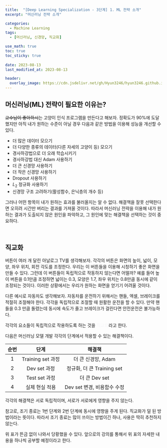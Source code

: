 ```yaml
---
title:  "[Deep Learning Specialization - 3단계] 1. ML 전략 소개"
excerpt: "머신러닝 전략 소개"

categories:
  - Machine Learning
tags:
  - [머신러닝, 신경망, 직교화]

use_math: true
toc: true
toc_sticky: true
 
date: 2023-08-13
last_modified_at: 2023-08-13

header:
  overlay_image: https://cdn.jsdelivr.net/gh/Hyun3246/hyun3246.github.io@master/image/overlay image/andrew ng 3.png
---
```

## 머신러닝(ML) 전략이 필요한 이유는?
~~교수님이 좋아하시는~~ 고양이 인식 프로그램을 만든다고 해보자. 정확도가 90%에 도달했지만 아직 내가 원하는 수준이 아닐 경우 다음과 같은 방법을 이용해 성능을 개선할 수 있다.

- 더 많은 데이터 모으기
- 더 다양한 종류의 데이터(다른 자세의 고양이 등) 모으기
- 경사하강법으로 더 오래 학습시키기
- 경사하강법 대신 Adam 사용하기
- 더 큰 신경망 사용하기
- 더 작은 신경망 사용하기
- Dropout 사용하기
- $L_2$ 정규화 사용하기
- 신경망 구조 고려하기(활성함수, 은닉층의 개수 등)

그러나 어떤 항목이 내가 원하는 효과를 불러올지는 알 수 없다. 해결책을 잘못 선택한다면 오히려 시간만 버리는 결과를 가져올 것이다. 따라서 머신러닝 전략을 이용해 내가 원하는 결과가 도출되지 않은 원인을 파악하고, 그 원인에 맞는 해결책을 선택하는 것이 중요하다.

<br/>

## 직교화
버튼이 여러 개 달린 아날로그 TV를 생각해보자. 각각의 버튼은 화면의 높이, 넓이, 모양, 좌우 위치, 회전 각도를 조정한다. 우리는 이 버튼들을 이용해 시청하기 좋은 화면을 만들 수 있다. 그런데 이 버튼들이 독립적으로 작동하지 않는다면 어떨까? 예를 들어 높이 버튼을 0.1만큼 조정하면 넓이는 0.3, 모양은 1.7, 좌우 위치는 0.8만큼 동시에 같이 조정되는 것이다. 이러한 상황에서는 우리가 원하는 화면을 얻기기 어려울 것이다.

다른 예시로 자동차도 생각해보자. 자동차를 운전하기 위해서는 핸들, 엑셀, 브레이크를 적절히 조절해야 한다. 각각을 독립적으로 조절할 때 원활한 운전을 할 수 있다. 만약 핸들을 0.3 만큼 돌렸는데 동시에 속도가 줄고 브레이크가 걸린다면 안전운전은 불가능하다.

각각의 요소들이 독립적으로 작용하도록 하는 것을 <font color='#F5F5F7'>직교화</font>라고 한다.

다음은 머신러닝 모델 개발 각각의 단계에서 적용할 수 있는 해결책이다.

|순번|단계|해결책|
|:-:|:-:|:-:|
|1|Training set 과정|더 큰 신경망, Adam|
|2|Dev set 과정|정규화, 더 큰 Training set|
|3|Test set 과정|더 큰 Dev set|
|4|실제 현실 적용|Dev set 변경, 비용함수 수정|

각각의 해결책은 서로 독립적이며, 서로가 서로에게 영향을 주지 않는다.

참고로, 조기 종료는 1번 단계와 2번 단계에 동시에 영향을 주게 된다. 직교화가 덜 된 방법이라는 뜻이다. 따라서 조기 종료는 많이 쓰이는 방법이긴 하나, 사용은 딱히 추천하지 않는다.

위 표가 뜬금 없이 나와서 당황했을 수 있다. 앞으로의 강의를 통해서 위 표의 자세한 내용을 하나씩 공부할 예정이라고 한다.